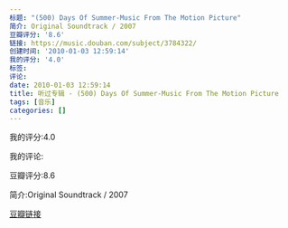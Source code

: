 ```yaml
---
标题: "(500) Days Of Summer-Music From The Motion Picture"
简介: Original Soundtrack / 2007
豆瓣评分: '8.6'
链接: https://music.douban.com/subject/3784322/
创建时间: '2010-01-03 12:59:14'
我的评分: '4.0'
标签:
评论:
date: 2010-01-03 12:59:14
title: 听过专辑 - (500) Days Of Summer-Music From The Motion Picture
tags: [音乐]
categories: []
---
```


我的评分:4.0

我的评论:

豆瓣评分:8.6

简介:Original Soundtrack / 2007

[豆瓣链接](https://music.douban.com/subject/3784322/)

